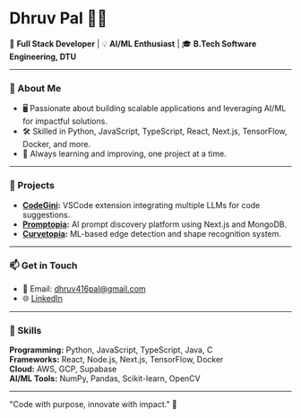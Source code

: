 # Dhruv Pal 👨‍💻

🚀 **Full Stack Developer** | 💡 **AI/ML Enthusiast** | 🎓 **B.Tech Software Engineering, DTU**

---

### 🌟 About Me
- 🖥️ Passionate about building scalable applications and leveraging AI/ML for impactful solutions.
- 🛠️ Skilled in Python, JavaScript, TypeScript, React, Next.js, TensorFlow, Docker, and more.
- 🎯 Always learning and improving, one project at a time.

---

### 🌱 Projects
- **[CodeGini](https://github.com/Dakshya52/CodeGini):** VSCode extension integrating multiple LLMs for code suggestions.
- **[Promptopia](https://github.com/dhruvpal05/Promptopia):** AI prompt discovery platform using Next.js and MongoDB.
- **[Curvetopia](https://github.com/dhruvpal05/GenSolve-Hack):** ML-based edge detection and shape recognition system.

---

### 📫 Get in Touch
- 📧 Email: dhruv416pal@gmail.com
- 🌐 [LinkedIn](https://linkedin.com/in/idhruvpal)

---

### 🔧 Skills
**Programming:** Python, JavaScript, TypeScript, Java, C  
**Frameworks:** React, Node.js, Next.js, TensorFlow, Docker  
**Cloud:** AWS, GCP, Supabase  
**AI/ML Tools:** NumPy, Pandas, Scikit-learn, OpenCV  

---

"Code with purpose, innovate with impact." 🚀
